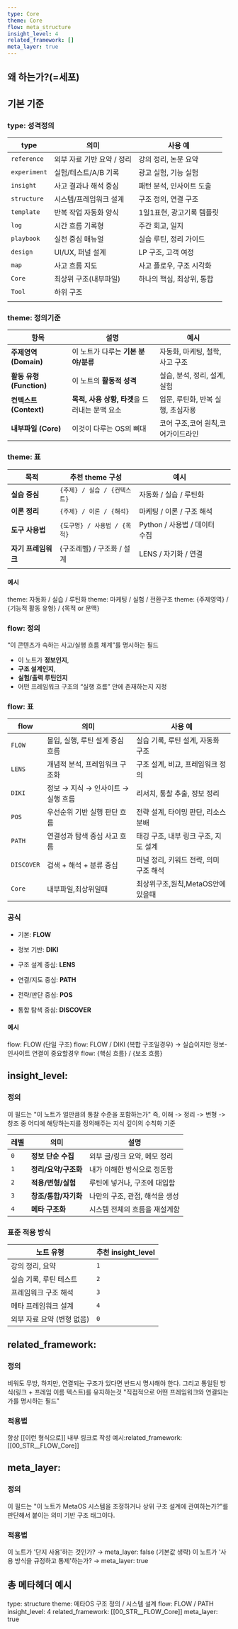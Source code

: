 ```yaml
---
type: Core
theme: Core
flow: meta_structure
insight_level: 4
related_framework: []
meta_layer: true
---
```

## 왜 하는가?(=세포)

## 기본 기준
### type: 성격정의

| type         | 의미               | 사용 예            |
| ------------ | ---------------- | --------------- |
| `reference`  | 외부 자료 기반 요약 / 정리 | 강의 정리, 논문 요약    |
| `experiment` | 실험/테스트/A/B 기록    | 광고 실험, 기능 실험    |
| `insight`    | 사고 결과나 해석 중심     | 패턴 분석, 인사이트 도출  |
| `structure`  | 시스템/프레임워크 설계     | 구조 정의, 연결 구조    |
| `template`   | 반복 작업 자동화 양식     | 1일1표현, 광고기록 템플릿 |
| `log`        | 시간 흐름 기록형        | 주간 회고, 일지       |
| `playbook`   | 실천 중심 매뉴얼        | 실습 루틴, 정리 가이드   |
| `design`     | UI/UX, 퍼널 설계     | LP 구조, 고객 여정    |
| `map`        | 사고 흐름 지도         | 사고 플로우, 구조 시각화  |
| `Core`       | 최상위 구조(내부파일)     | 하나의 핵심, 최상위, 통합 |
| `Tool`       | 하위 구조            |                 |
|              |                  |                 |

### theme: 정의기준

| 항목                   | 설명                            | 예시                   |
| -------------------- | ----------------------------- | -------------------- |
| **주제영역 (Domain)**    | 이 노트가 다루는 **기본 분야/분류**        | 자동화, 마케팅, 철학, 사고 구조  |
| **활동 유형 (Function)** | 이 노트의 **활동적 성격**              | 실습, 분석, 정리, 설계, 실험   |
| **컨텍스트 (Context)**   | **목적, 사용 상황, 타겟**을 드러내는 문맥 요소 | 입문, 루틴화, 반복 실행, 초심자용 |
| **내부파일 (Core)**      | 이것이 다루는 OS의 뼈대                | 코어 구조,코어 원칙,코어가이드라인  |

### theme: 표
| 목적           | 추천 theme 구성          | 예시                    |     |
| ------------ | -------------------- | --------------------- | --- |
| **실습 중심**    | `{주제} / 실습 / {컨텍스트}` | 자동화 / 실습 / 루틴화        |     |
| **이론 정리**    | `{주제} / 이론 / {해석}`   | 마케팅 / 이론 / 구조 해석      |     |
| **도구 사용법**   | `{도구명} / 사용법 / {목적}` | Python / 사용법 / 데이터 수집 |     |
| **자기 프레임워크** | {구조레벨} / 구조화 / 설계    | LENS / 자기화 / 연결       |     |
|              |                      |                       |     |
#### 예시
theme: 자동화 / 실습 / 루틴화
theme: 마케팅 / 실험 / 전환구조
theme: {주제영역} / {기능적 활동 유형} / {목적 or 문맥}

### flow: 정의
“이 콘텐츠가 속하는 사고/실행 흐름 체계”를 명시하는 필드
- 이 노트가 **정보인지**,
- **구조 설계인지**,
- **실험/출력 루틴인지**
- 어떤 프레임워크 구조의 “실행 흐름” 안에 존재하는지 지정

### flow: 표
| flow       | 의미                     | 사용 예                    |
| ---------- | ---------------------- | ----------------------- |
| `FLOW`     | 몰입, 실행, 루틴 설계 중심 흐름    | 실습 기록, 루틴 설계, 자동화 구조    |
| `LENS`     | 개념적 분석, 프레임워크 구조화      | 구조 설계, 비교, 프레임워크 정의     |
| `DIKI`     | 정보 → 지식 → 인사이트 → 실행 흐름 | 리서치, 통찰 추출, 정보 정리       |
| `POS`      | 우선순위 기반 실행 판단 흐름       | 전략 설계, 타이밍 판단, 리소스 분배   |
| `PATH`     | 연결성과 탐색 중심 사고 흐름       | 태깅 구조, 내부 링크 구조, 지도 설계  |
| `DISCOVER` | 검색 + 해석 + 분류 중심        | 퍼널 정리, 키워드 전략, 의미 구조 해석 |
| `Core`     | 내부파일,최상위일때             | 최상위구조,원칙,MetaOS안에 있을때   |

### 공식
- 기본: **FLOW**
    
- 정보 기반: **DIKI**
    
- 구조 설계 중심: **LENS**
    
- 연결/지도 중심: **PATH**
    
- 전략/판단 중심: **POS**
    
- 통합 탐색 중심: **DISCOVER**

#### 예시
flow: FLOW (단일 구조)
flow: FLOW / DIKI (복합 구조일경우)
-> 실습이지만 정보-인사이트 연결이 중요할경우
flow: {핵심 흐름} / {보조 흐름}

## insight_level:

### 정의
이 필드는 "이 노트가 얼만큼의 통찰 수준을 포함하는가"
즉, 이해 -> 정리 -> 변형 -> 창조 중 어디에 해당하는지를 정의해주는 지식 깊이의 수칙화 기준

| 레벨  | 의미            | 설명                 |
| --- | ------------- | ------------------ |
| `0` | **정보 단순 수집**  | 외부 글/링크 요약, 메모 정리  |
| `1` | **정리/요약/구조화** | 내가 이해한 방식으로 정돈함    |
| `2` | **적용/변형/실험**  | 루틴에 넣거나, 구조에 대입함   |
| `3` | **창조/통합/자기화** | 나만의 구조, 관점, 해석을 생성 |
| `4` | **메타 구조화**    | 시스템 전체의 흐름을 재설계함   |

### 표준 적용 방식

| 노트 유형            | 추천 insight_level |
| ---------------- | ---------------- |
| 강의 정리, 요약        | `1`              |
| 실습 기록, 루틴 테스트    | `2`              |
| 프레임워크 구조 해석      | `3`              |
| 메타 프레임워크 설계      | `4`              |
| 외부 자료 요약 (변형 없음) | `0`              |

## related_framework:

### 정의
비워도 무방, 하지만, 연결되는 구조가 있다면 반드시 명시해야 한다.
그리고 통일된 방식(링크 + 프레임 이름 텍스트)를 유지하는것
"직접적으로 어떤 프레임워크와 연결되는가를 명시하는 필드"

### 적용법
항상 \[\[이런 형식으로\]\] 내부 링크로 작성
예시:related_framework: \[\[00_STR__FLOW_Core\]\]


## meta_layer:

### 정의
이 필드는 "이 노트가 MetaOS 시스템을 조정하거나 상위 구조 설계에 관여하는가?"를 판단해서 붙이는 의미 기반 구조 태그이다.

### 적용법
이 노트가 '단지 사용'하는 것인가? → meta_layer: false (기본값 생략)
이 노트가 '사용 방식을 규정하고 통제'하는가? → meta_layer: true


## 총 메타헤더 예시

type: structure
theme: 메타OS 구조 정의 / 시스템 설계
flow: FLOW / PATH
insight_level: 4
related_framework: [[00_STR__FLOW_Core]]
meta_layer: true

